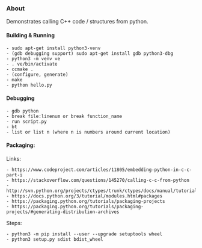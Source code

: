 ### About

Demonstrates calling C++ code / structures from python.

#### Building & Running

    - sudo apt-get install python3-venv 
    - (gdb debugging support) sudo apt-get install gdb python3-dbg
    - python3 -m venv ve
    - . ve/bin/activate
    - ccmake .
    - (configure, generate)
    - make
    - python hello.py
    
#### Debugging

    - gdb python
    - break file:linenum or break function_name
    - run script.py
    - bt
    - list or list n (where n is numbers around current location)

#### Packaging:

Links:

    - https://www.codeproject.com/articles/11805/embedding-python-in-c-c-part-i
    - https://stackoverflow.com/questions/145270/calling-c-c-from-python
    - http://svn.python.org/projects/ctypes/trunk/ctypes/docs/manual/tutorial.html
    - https://docs.python.org/3/tutorial/modules.html#packages        
    - https://packaging.python.org/tutorials/packaging-projects
    - https://packaging.python.org/tutorials/packaging-projects/#generating-distribution-archives

Steps:

    - python3 -m pip install --user --upgrade setuptools wheel
    - python3 setup.py sdist bdist_wheel
